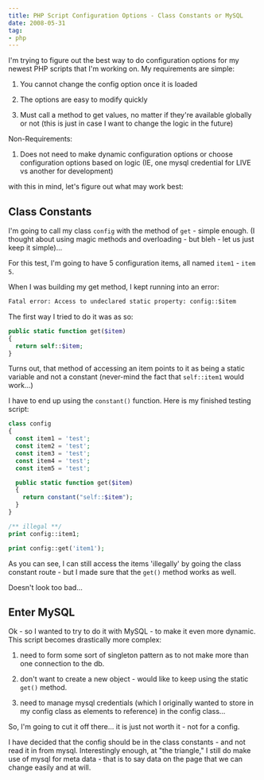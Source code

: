 ```yaml
---
title: PHP Script Configuration Options - Class Constants or MySQL
date: 2008-05-31
tag:
- php
---
```

I'm trying to figure out the best way to do configuration options for my newest PHP scripts that I'm working on.  My requirements are simple:

<!--more-->

1) You cannot change the config option once it is loaded

2) The options are easy to modify quickly

3) Must call a method to get values, no matter if they're available globally or not (this is just in case I want to change the logic in the future)

Non-Requirements:

1) Does not need to make dynamic configuration options or choose configuration options based on logic (IE, one mysql credential for LIVE vs another for development)

with this in mind, let's figure out what may work best:

## Class Constants

I'm going to call my class `config` with the method of `get` - simple enough.  (I thought about using magic methods and overloading - but bleh - let us just keep it simple)...

For this test, I'm going to have 5 configuration items, all named `item1` - `item 5`.

When I was building my get method, I kept running into an error:

```txt
Fatal error: Access to undeclared static property: config::$item
```

The first way I tried to do it was as so:

```php
public static function get($item)
{
  return self::$item;
}
```

Turns out, that method of accessing an item points to it as being a static variable and not a constant (never-mind the fact that `self::item1` would work...)

I have to end up using the `constant()` function.  Here is my finished testing script:

```php
class config
{
  const item1 = 'test';
  const item2 = 'test';
  const item3 = 'test';
  const item4 = 'test';
  const item5 = 'test';

  public static function get($item)
  {
    return constant("self::$item");
  }
}

/** illegal **/
print config::item1;

print config::get('item1');
```

As you can see, I can still access the items 'illegally' by going the class constant route - but I made sure that the `get()` method works as well.

Doesn't look too bad...

## Enter MySQL

Ok - so I wanted to try to do it with MySQL - to make it even more dynamic.  This script becomes drastically more complex:

1) need to form some sort of singleton pattern as to not make more than one connection to the db.

2) don't want to create a new object - would like to keep using the static `get()` method.

3) need to manage mysql credentials (which I originally wanted to store in my config class as elements to reference) in the config class...

So, I'm going to cut it off there... it is just not worth it - not for a config.

I have decided that the config should be in the class constants - and not read it in from mysql.  Interestingly enough, at "the triangle," I still do make use of mysql for meta data - that is to say data on the page that we can change easily and at will.
